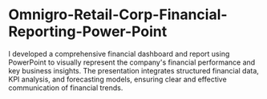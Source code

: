 # Omnigro-Retail-Corp-Financial-Reporting-Power-Point
I developed a comprehensive financial dashboard and report using PowerPoint to visually represent the company's financial performance and key business insights. The presentation integrates structured financial data, KPI analysis, and forecasting models, ensuring clear and effective communication of financial trends.

